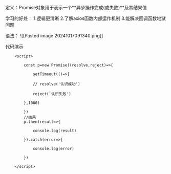 定义：Promise对象用于表示一个**异步操作完成(或失败)**及其结果值

学习的好处：
1.逻辑更清晰
2.了解axios函数内部运作机制
3.能解决回调函数地狱问题

语法：
![[Pasted image 20241017091340.png]]

代码演示
```
    <script>

        const p=new Promise((resolve,reject)=>{

            setTimeout(()=>{

            // resolve('认识成功')

            reject('认识失败')

        },1000)

        })
        //结果
        p.then(result=>{

            console.log(result)

        }).catch(error=>{

            console.log(error)

        })

    </script>
```